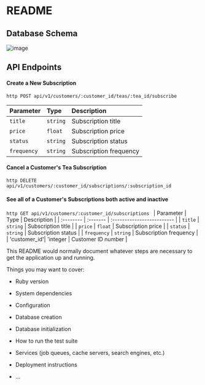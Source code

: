# README

## Database Schema 
![image](https://github.com/kbergstrom78/TeaMe/assets/124642113/aa72089d-cc4e-4691-9100-e48d51852e55)



## API Endpoints

#### Create a New Subscription

`http
  POST api/v1/customers/:customer_id/teas/:tea_id/subscribe
`

| Parameter | Type     | Description                |
| :-------- | :------- | :------------------------- |
| `title` | `string` |  Subscription title |
| `price` | `float`  |  Subscription price |
| `status` | `string` | Subscription status |
| `frequency` | `string` | Subscription frequency |

#### Cancel a Customer's Tea Subscription
`http
  DELETE api/v1/customers/:customer_id/subscriptions/:subscription_id
`
#### See all of a Customer's Subscriptions both active and inactive
`http
  GET api/v1/customers/:customer_id/subscriptions
`
| Parameter | Type     | Description                |
| :-------- | :------- | :------------------------- |
| `title` | `string` |  Subscription title |
| `price` | `float`  |  Subscription price |
| `status` | `string` | Subscription status |
| `frequency` | `string` | Subscription frequency |
| 'customer_id'| 'integer | Customer ID number |
<br>

This README would normally document whatever steps are necessary to get the
application up and running.

Things you may want to cover:

* Ruby version

* System dependencies

* Configuration

* Database creation

* Database initialization

* How to run the test suite

* Services (job queues, cache servers, search engines, etc.)

* Deployment instructions

* ...
